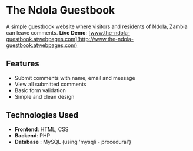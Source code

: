 # The Ndola Guestbook 

A simple guestbook website where visitors and residents of Ndola, Zambia can leave comments. 
**Live Demo**: [www.the-ndola-guestbook.atwebpages.com](http://www.the-ndola-guestbook.atwebpages.com)

## Features 
- Submit comments with name, email and message
- View all submitted comments
- Basic form validation
- Simple and clean design

## Technologies Used 
- **Frontend**: HTML, CSS
- **Backend**: PHP
- **Database** : MySQL (using 'mysqli - procedural')
